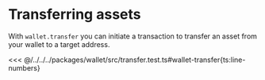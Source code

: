 # Transferring assets

With `wallet.transfer` you can initiate a transaction to transfer an asset from your wallet to a target address.

<<< @/../../../packages/wallet/src/transfer.test.ts#wallet-transfer{ts:line-numbers}
